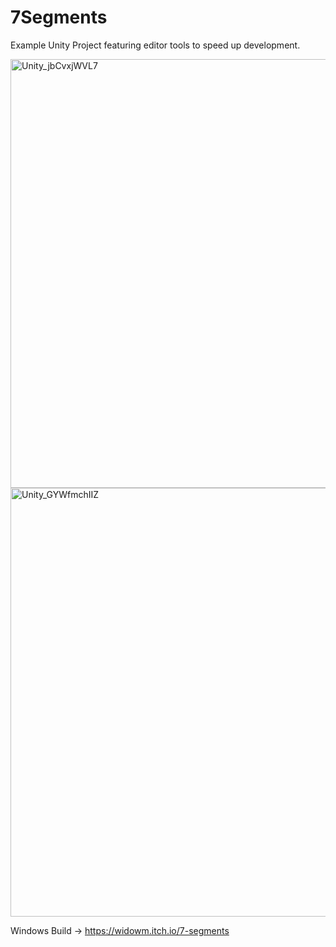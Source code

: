 # 7Segments
Example Unity Project featuring editor tools to speed up development.

<img width="686" alt="Unity_jbCvxjWVL7" src="https://github.com/user-attachments/assets/e2a2b39b-bdbf-4fb2-b036-978de9f24b59" />
<img width="686" alt="Unity_GYWfmchIIZ" src="https://github.com/user-attachments/assets/ad0e153f-9a5b-49a6-878c-0d6210c674bb" />

Windows Build ->
https://widowm.itch.io/7-segments
